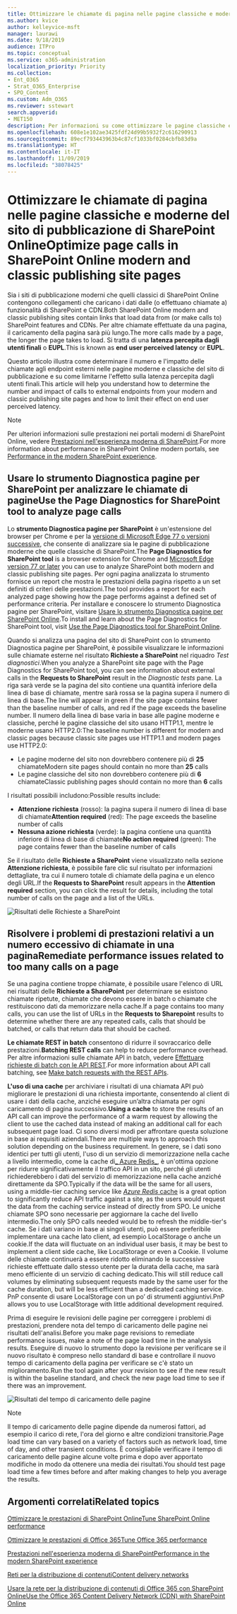 ```yaml
---
title: Ottimizzare le chiamate di pagina nelle pagine classiche e moderne del sito di pubblicazione di SharePoint Online
ms.author: kvice
author: kelleyvice-msft
manager: laurawi
ms.date: 9/18/2019
audience: ITPro
ms.topic: conceptual
ms.service: o365-administration
localization_priority: Priority
ms.collection:
- Ent_O365
- Strat_O365_Enterprise
- SPO_Content
ms.custom: Adm_O365
ms.reviewer: sstewart
search.appverid:
- MET150
description: Per informazioni su come ottimizzare le pagine classiche e moderne del sito di pubblicazione di SharePoint Online, è possibile limitare il numero di chiamate agli endpoint dei servizi di SharePoint Online.
ms.openlocfilehash: 608e1e102ae3425fdf24d99b5932f2c616290913
ms.sourcegitcommit: 89ecf793443963b4c87cf1033bf0284cbfb83d9a
ms.translationtype: HT
ms.contentlocale: it-IT
ms.lasthandoff: 11/09/2019
ms.locfileid: "38078425"
---
```

# <a name="optimize-page-calls-in-sharepoint-online-modern-and-classic-publishing-site-pages"></a><span data-ttu-id="fba9e-103">Ottimizzare le chiamate di pagina nelle pagine classiche e moderne del sito di pubblicazione di SharePoint Online</span><span class="sxs-lookup"><span data-stu-id="fba9e-103">Optimize page calls in SharePoint Online modern and classic publishing site pages</span></span>

<span data-ttu-id="fba9e-104">Sia i siti di pubblicazione moderni che quelli classici di SharePoint Online contengono collegamenti che caricano i dati dalle (o effettuano chiamate a) funzionalità di SharePoint e CDN.</span><span class="sxs-lookup"><span data-stu-id="fba9e-104">Both SharePoint Online modern and classic publishing sites contain links that load data from (or make calls to) SharePoint features and CDNs.</span></span> <span data-ttu-id="fba9e-105">Per altre chiamate effettuate da una pagina, il caricamento della pagina sarà più lungo.</span><span class="sxs-lookup"><span data-stu-id="fba9e-105">The more calls made by a page, the longer the page takes to load.</span></span> <span data-ttu-id="fba9e-106">Si tratta di una **latenza percepita dagli utenti finali** o **EUPL**.</span><span class="sxs-lookup"><span data-stu-id="fba9e-106">This is known as **end user perceived latency** or **EUPL**.</span></span>

<span data-ttu-id="fba9e-107">Questo articolo illustra come determinare il numero e l'impatto delle chiamate agli endpoint esterni nelle pagine moderne e classiche del sito di pubblicazione e su come limitarne l'effetto sulla latenza percepita dagli utenti finali.</span><span class="sxs-lookup"><span data-stu-id="fba9e-107">This article will help you understand how to determine the number and impact of calls to external endpoints from your modern and classic publishing site pages and how to limit their effect on end user perceived latency.</span></span>

>[!NOTE]
><span data-ttu-id="fba9e-108">Per ulteriori informazioni sulle prestazioni nei portali moderni di SharePoint Online, vedere [ Prestazioni nell'esperienza moderna di SharePoint](https://docs.microsoft.com/sharepoint/modern-experience-performance).</span><span class="sxs-lookup"><span data-stu-id="fba9e-108">For more information about performance in SharePoint Online modern portals, see [Performance in the modern SharePoint experience](https://docs.microsoft.com/sharepoint/modern-experience-performance).</span></span>

## <a name="use-the-page-diagnostics-for-sharepoint-tool-to-analyze-page-calls"></a><span data-ttu-id="fba9e-109">Usare lo strumento Diagnostica pagine per SharePoint per analizzare le chiamate di pagine</span><span class="sxs-lookup"><span data-stu-id="fba9e-109">Use the Page Diagnostics for SharePoint tool to analyze page calls</span></span>

<span data-ttu-id="fba9e-110">Lo **strumento Diagnostica pagine per SharePoint** è un'estensione del browser per Chrome e per la [versione di Microsoft Edge 77 o versioni successive](https://www.microsoftedgeinsider.com/download?form=MI13E8&OCID=MI13E8), che consente di analizzare sia le pagine di pubblicazione moderne che quelle classiche di SharePoint.</span><span class="sxs-lookup"><span data-stu-id="fba9e-110">The **Page Diagnostics for SharePoint tool** is a browser extension for Chrome and [Microsoft Edge version 77 or later](https://www.microsoftedgeinsider.com/download?form=MI13E8&OCID=MI13E8) you can use to analyze SharePoint both modern and classic publishing site pages.</span></span> <span data-ttu-id="fba9e-111">Per ogni pagina analizzata lo strumento fornisce un report che mostra le prestazioni della pagina rispetto a un set definiti di criteri delle prestazioni.</span><span class="sxs-lookup"><span data-stu-id="fba9e-111">The tool provides a report for each analyzed page showing how the page performs against a defined set of performance criteria.</span></span> <span data-ttu-id="fba9e-112">Per installare e conoscere lo strumento Diagnostica pagine per SharePoint, visitare [Usare lo strumento Diagnostica pagine per SharePoint Online](page-diagnostics-for-spo.md).</span><span class="sxs-lookup"><span data-stu-id="fba9e-112">To install and learn about the Page Diagnostics for SharePoint tool, visit [Use the Page Diagnostics tool for SharePoint Online](page-diagnostics-for-spo.md).</span></span>

<span data-ttu-id="fba9e-113">Quando si analizza una pagina del sito di SharePoint con lo strumento Diagnostica pagine per SharePoint, è possibile visualizzare le informazioni sulle chiamate esterne nel risultato **Richieste a SharePoint** nel riquadro _Test diagnostici_.</span><span class="sxs-lookup"><span data-stu-id="fba9e-113">When you analyze a SharePoint site page with the Page Diagnostics for SharePoint tool, you can see information about external calls in the **Requests to SharePoint** result in the _Diagnostic tests_ pane.</span></span> <span data-ttu-id="fba9e-114">La riga sarà verde se la pagina del sito contiene una quantità inferiore della linea di base di chiamate, mentre sarà rossa se la pagina supera il numero di linea di base.</span><span class="sxs-lookup"><span data-stu-id="fba9e-114">The line will appear in green if the site page contains fewer than the baseline number of calls, and red if the page exceeds the baseline number.</span></span> <span data-ttu-id="fba9e-115">Il numero della linea di base varia in base alle pagine moderne e classiche, perché le pagine classiche del sito usano HTTP1.1, mentre le moderne usano HTTP2.0:</span><span class="sxs-lookup"><span data-stu-id="fba9e-115">The baseline number is different for modern and classic pages because classic site pages use HTTP1.1 and modern pages use HTTP2.0:</span></span>

- <span data-ttu-id="fba9e-116">Le pagine moderne del sito non dovrebbero contenere più di **25** chiamate</span><span class="sxs-lookup"><span data-stu-id="fba9e-116">Modern site pages should contain no more than **25** calls</span></span>
- <span data-ttu-id="fba9e-117">Le pagine classiche del sito non dovrebbero contenere più di **6** chiamate</span><span class="sxs-lookup"><span data-stu-id="fba9e-117">Classic publishing pages should contain no more than **6** calls</span></span>

<span data-ttu-id="fba9e-118">I risultati possibili includono:</span><span class="sxs-lookup"><span data-stu-id="fba9e-118">Possible results include:</span></span>

- <span data-ttu-id="fba9e-119">**Attenzione richiesta** (rosso): la pagina supera il numero di linea di base di chiamate</span><span class="sxs-lookup"><span data-stu-id="fba9e-119">**Attention required** (red): The page exceeds the baseline number of calls</span></span>
- <span data-ttu-id="fba9e-120">**Nessuna azione richiesta** (verde): la pagina contiene una quantità inferiore di linea di base di chiamate</span><span class="sxs-lookup"><span data-stu-id="fba9e-120">**No action required** (green): The page contains fewer than the baseline number of calls</span></span>

<span data-ttu-id="fba9e-121">Se il risultato delle **Richieste a SharePoint** viene visualizzato nella sezione **Attenzione richiesta**, è possibile fare clic sul risultato per informazioni dettagliate, tra cui il numero totale di chiamate della pagina e un elenco degli URL.</span><span class="sxs-lookup"><span data-stu-id="fba9e-121">If the **Requests to SharePoint** result appears in the **Attention required** section, you can click the result for details, including the total number of calls on the page and a list of the URLs.</span></span>

![Risultati delle Richieste a SharePoint](media/modern-portal-optimization/pagediag-requests.png)

## <a name="remediate-performance-issues-related-to-too-many-calls-on-a-page"></a><span data-ttu-id="fba9e-123">Risolvere i problemi di prestazioni relativi a un numero eccessivo di chiamate in una pagina</span><span class="sxs-lookup"><span data-stu-id="fba9e-123">Remediate performance issues related to too many calls on a page</span></span>

<span data-ttu-id="fba9e-124">Se una pagina contiene troppe chiamate, è possibile usare l'elenco di URL nei risultati delle **Richieste a SharePoint** per determinare se esistono chiamate ripetute, chiamate che devono essere in batch o chiamate che restituiscono dati da memorizzare nella cache.</span><span class="sxs-lookup"><span data-stu-id="fba9e-124">If a page contains too many calls, you can use the list of URLs in the **Requests to Sharepoint** results to determine whether there are any repeated calls, calls that should be batched, or calls that return data that should be cached.</span></span>

<span data-ttu-id="fba9e-125">**Le chiamate REST in batch** consentono di ridurre il sovraccarico delle prestazioni.</span><span class="sxs-lookup"><span data-stu-id="fba9e-125">**Batching REST calls** can help to reduce performance overhead.</span></span> <span data-ttu-id="fba9e-126">Per altre informazioni sulle chiamate API in batch, vedere [Effettuare richieste di batch con le API REST](https://docs.microsoft.com/sharepoint/dev/sp-add-ins/make-batch-requests-with-the-rest-apis).</span><span class="sxs-lookup"><span data-stu-id="fba9e-126">For more information about API call batching, see [Make batch requests with the REST APIs](https://docs.microsoft.com/sharepoint/dev/sp-add-ins/make-batch-requests-with-the-rest-apis).</span></span>

<span data-ttu-id="fba9e-127">**L'uso di una cache** per archiviare i risultati di una chiamata API può migliorare le prestazioni di una richiesta importante, consentendo al client di usare i dati della cache, anziché eseguire un’altra chiamata per ogni caricamento di pagina successivo.</span><span class="sxs-lookup"><span data-stu-id="fba9e-127">**Using a cache** to store the results of an API call can improve the performance of a warm request by allowing the client to use the cached data instead of making an additional call for each subsequent page load.</span></span> <span data-ttu-id="fba9e-128">Ci sono diversi modi per affrontare questa soluzione in base ai requisiti aziendali.</span><span class="sxs-lookup"><span data-stu-id="fba9e-128">There are multiple ways to approach this solution depending on the business requirement.</span></span> <span data-ttu-id="fba9e-129">In genere, se i dati sono identici per tutti gli utenti, l'uso di un servizio di memorizzazione nella cache a livello intermedio, come la cache di[_ Azure Redis_](https://azure.microsoft.com/services/cache/), è un'ottima opzione per ridurre significativamente il traffico API in un sito, perché gli utenti richiederebbero i dati del servizio di memorizzazione nella cache anziché direttamente da SPO.</span><span class="sxs-lookup"><span data-stu-id="fba9e-129">Typically if the data will be the same for all users, using a middle-tier caching service like [_Azure Redis_ cache](https://azure.microsoft.com/services/cache/) is a great option to significantly reduce API traffic against a site, as the users would request the data from the caching service instead of directly from SPO.</span></span> <span data-ttu-id="fba9e-130">Le uniche chiamate SPO sono necessarie per aggiornare la cache del livello intermedio.</span><span class="sxs-lookup"><span data-stu-id="fba9e-130">The only SPO calls needed would be to refresh the middle-tier's cache.</span></span> <span data-ttu-id="fba9e-131">Se i dati variano in base ai singoli utenti, può essere preferibile implementare una cache lato client, ad esempio LocalStorage o anche un cookie.</span><span class="sxs-lookup"><span data-stu-id="fba9e-131">If the data will fluctuate on an individual user basis, it may be best to implement a client side cache, like LocalStorage or even a Cookie.</span></span> <span data-ttu-id="fba9e-132">Il volume delle chiamate continuerà a essere ridotto eliminando le successive richieste effettuate dallo stesso utente per la durata della cache, ma sarà meno efficiente di un servizio di caching dedicato.</span><span class="sxs-lookup"><span data-stu-id="fba9e-132">This will still reduce call volumes by eliminating subsequent requests made by the same user for the cache duration, but will be less efficient than a dedicated caching service.</span></span> <span data-ttu-id="fba9e-133">PnP consente di usare LocalStorage con un po’ di strumenti aggiuntivi.</span><span class="sxs-lookup"><span data-stu-id="fba9e-133">PnP allows you to use LocalStorage with little additional development required.</span></span>

<span data-ttu-id="fba9e-134">Prima di eseguire le revisioni delle pagine per correggere i problemi di prestazioni, prendere nota del tempo di caricamento delle pagine nei risultati dell'analisi.</span><span class="sxs-lookup"><span data-stu-id="fba9e-134">Before you make page revisions to remediate performance issues, make a note of the page load time in the analysis results.</span></span> <span data-ttu-id="fba9e-135">Eseguire di nuovo lo strumento dopo la revisione per verificare se il nuovo risultato è compreso nello standard di base e controllare il nuovo tempo di caricamento della pagina per verificare se c'è stato un miglioramento.</span><span class="sxs-lookup"><span data-stu-id="fba9e-135">Run the tool again after your revision to see if the new result is within the baseline standard, and check the new page load time to see if there was an improvement.</span></span>

![Risultati del tempo di caricamento delle pagine](media/modern-portal-optimization/pagediag-page-load-time.png)

>[!NOTE]
><span data-ttu-id="fba9e-137">Il tempo di caricamento delle pagine dipende da numerosi fattori, ad esempio il carico di rete, l'ora del giorno e altre condizioni transitorie.</span><span class="sxs-lookup"><span data-stu-id="fba9e-137">Page load time can vary based on a variety of factors such as network load, time of day, and other transient conditions.</span></span> <span data-ttu-id="fba9e-138">È consigliabile verificare il tempo di caricamento delle pagine alcune volte prima e dopo aver apportato modifiche in modo da ottenere una media dei risultati.</span><span class="sxs-lookup"><span data-stu-id="fba9e-138">You should test page load time a few times before and after making changes to help you average the results.</span></span>

## <a name="related-topics"></a><span data-ttu-id="fba9e-139">Argomenti correlati</span><span class="sxs-lookup"><span data-stu-id="fba9e-139">Related topics</span></span>

[<span data-ttu-id="fba9e-140">Ottimizzare le prestazioni di SharePoint Online</span><span class="sxs-lookup"><span data-stu-id="fba9e-140">Tune SharePoint Online performance</span></span>](tune-sharepoint-online-performance.md)

[<span data-ttu-id="fba9e-141">Ottimizzare le prestazioni di Office 365</span><span class="sxs-lookup"><span data-stu-id="fba9e-141">Tune Office 365 performance</span></span>](tune-office-365-performance.md)

[<span data-ttu-id="fba9e-142">Prestazioni nell'esperienza moderna di SharePoint</span><span class="sxs-lookup"><span data-stu-id="fba9e-142">Performance in the modern SharePoint experience</span></span>](https://docs.microsoft.com/sharepoint/modern-experience-performance)

[<span data-ttu-id="fba9e-143">Reti per la distribuzione di contenuti</span><span class="sxs-lookup"><span data-stu-id="fba9e-143">Content delivery networks</span></span>](content-delivery-networks.md)

[<span data-ttu-id="fba9e-144">Usare la rete per la distribuzione di contenuti di Office 365 con SharePoint Online</span><span class="sxs-lookup"><span data-stu-id="fba9e-144">Use the Office 365 Content Delivery Network (CDN) with SharePoint Online</span></span>](use-office-365-cdn-with-spo.md)
